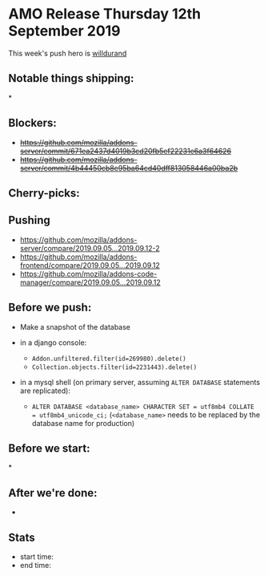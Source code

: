 # AMO Release Thursday 12th September 2019

This week's push hero is [willdurand](https://github.com/willdurand)

## Notable things shipping:

\*

## Blockers:

* ~~https://github.com/mozilla/addons-server/commit/671ea2437d4019b3cd20fb5ef22231e6a3f64626~~
* ~~https://github.com/mozilla/addons-server/commit/4b44450cb8e95ba64cd40dff813058446a00ba2b~~

## Cherry-picks:

## Pushing

- https://github.com/mozilla/addons-server/compare/2019.09.05...2019.09.12-2
- https://github.com/mozilla/addons-frontend/compare/2019.09.05...2019.09.12
- https://github.com/mozilla/addons-code-manager/compare/2019.09.05...2019.09.12

## Before we push:

- Make a snapshot of the database

- in a django console:
  - `Addon.unfiltered.filter(id=269980).delete()`
  - `Collection.objects.filter(id=2231443).delete()`
- in a mysql shell (on primary server, assuming `ALTER DATABASE` statements are replicated):
  - `ALTER DATABASE <database_name> CHARACTER SET = utf8mb4 COLLATE = utf8mb4_unicode_ci;` (`<database_name>` needs to be replaced by the database name for production)

## Before we start:

\*

## After we're done:

-

## Stats

- start time:
- end time:
